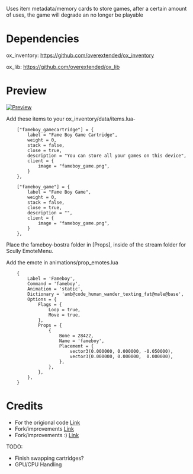 Uses item metadata/memory cards to store games, after a certain amount of uses, the game will degrade an no longer be playable

# Dependencies

ox_inventory: https://github.com/overextended/ox_inventory

ox_lib: https://github.com/overextended/ox_lib

# Preview

[![Preview](https://img.youtube.com/vi/c0vZLp0ZtrI/0.jpg)](https://www.youtube.com/watch?v=c0vZLp0ZtrI)

Add these items to your ox_inventory/data/items.lua-

```	---Fameboy Items
	["fameboy_gamecartridge"] = {
		label = "Fame Boy Game Cartridge",
		weight = 0,
		stack = false,
		close = true,
		description = "You can store all your games on this device",
		client = {
			image = "fameboy_game.png",
		}
	},

	["fameboy_game"] = {
		label = "Fame Boy Game",
		weight = 0,
		stack = false,
		close = true,
		description = "",
		client = {
			image = "fameboy_game.png",
		}
	},
````


Place the fameboy-bostra folder in [Props], inside of the stream folder for Scully EmoteMenu.

Add the emote in animations/prop_emotes.lua
````
    {
        Label = 'Fameboy',
        Command = 'fameboy',
        Animation = 'static',
        Dictionary = 'amb@code_human_wander_texting_fat@male@base',
        Options = {
            Flags = {
                Loop = true,
                Move = true,
            },
            Props = {
                {
                    Bone = 28422,
                    Name = 'fameboy',
                    Placement = {
                        vector3(0.000000, 0.000000, -0.050000),
                        vector3(0.000000, 0.000000,  0.000000),
                    },
                },
            },
        },
    }
````

# Credits

* For the origional code [Link](https://github.com/Xogy/rcore_arcade)
* Fork/improvements [Link](https://github.com/d3st1nyh4x/d3-arcade)
* Fork/improvements :) [Link](https://github.com/B0STRA/bostra-fameboy)

TODO: 
* Finish swapping cartridges?
* GPU/CPU Handling